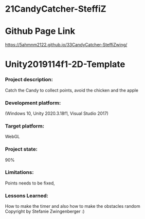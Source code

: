 # 21CandyCatcher-SteffiZ

# Github Page Link
https://5ahmnm2122.github.io/33CandyCatcher-SteffiZwing/

# Unity2019114f1-2D-Template

### Project description: 
Catch the Candy to collect points, avoid the chicken and the apple

### Development platform: 
(Windows 10, Unity 2020.3.18f1, Visual Studio 2017)

### Target platform: 
WebGL 

### Project state: 
90%

### Limitations: 
Points needs to be fixed, 
### Lessons Learned: 
How to make the timer and also how to make the obstacles random
Copyright by Stefanie Zwingenberger :)

